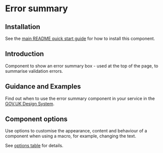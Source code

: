 # Error summary

## Installation

See the [main README quick start guide](https://github.com/alphagov/govuk-frontend#quick-start) for how to install this component.

## Introduction

Component to show an error summary box - used at the top of the page, to summarise validation errors.

## Guidance and Examples

Find out when to use the error summary component in your service in the [GOV.UK Design System](https://design-system.service.gov.uk/components/error-summary).

## Component options

Use options to customise the appearance, content and behaviour of a component when using a macro, for example, changing the text.

See [options table](https://design-system.service.gov.uk/components/error-summary/#options-example-default) for details.